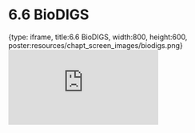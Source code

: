 # 6.6 BioDIGS
 
{type: iframe, title:6.6 BioDIGS, width:800, height:600, poster:resources/chapt_screen_images/biodigs.png}
![](https://sayumiyork.github.io/c-moor-ottr-generic/biodigs.html)
 

 
